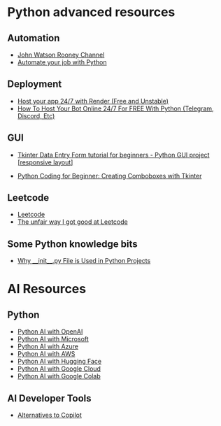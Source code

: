 # Python advanced resources

## Automation

- [John Watson Rooney Channel](https://www.youtube.com/c/JohnWatsonRooney)
- [Automate your job with Python](https://youtu.be/qYSWWGz9Z6s)


## Deployment
- [Host your app 24/7 with Render (Free and Unstable)](https://youtu.be/FVpEDSlGG5k)
- [How To Host Your Bot Online 24/7 For FREE With Python (Telegram, Discord, Etc)](https://youtu.be/2TI-tCVhe9k)

## GUI
- [Tkinter Data Entry Form tutorial for beginners - Python GUI project [responsive layout]](https://youtu.be/vusUfPBsggw)

- [Python Coding for Beginner: Creating Comboboxes with Tkinter]()

## Leetcode

- [Leetcode](https://leetcode.com/)
- [The unfair way I got good at Leetcode](www.youtube.com/watch?v=KqzZ2Yw7YkA)

## Some Python knowledge bits

- [Why \_\_init\_\_.py File is Used in Python Projects](https://youtu.be/mWaMSGwiSB0)
 
 # AI Resources

 ## Python
 
- [Python AI with OpenAI](https://openai.com/blog/python-ai/)
- [Python AI with Microsoft](https://docs.microsoft.com/en-us/azure/cognitive-services/python/)
- [Python AI with Azure](https://docs.microsoft.com/en-us/azure/cognitive-services/python/)
- [Python AI with AWS](https://aws.amazon.com/ai/)
- [Python AI with Hugging Face](https://huggingface.co/)
- [Python AI with Google Cloud](https://cloud.google.com/)
- [Python AI with Google Colab](https://colab.research.google.com/notebooks/intro.ipynb)

## AI Developer Tools

- [Alternatives to Copilot](https://dev.to/sh20raj/10-free-github-copilot-alternatives-for-vs-code-in-2024-4bgn)
  
